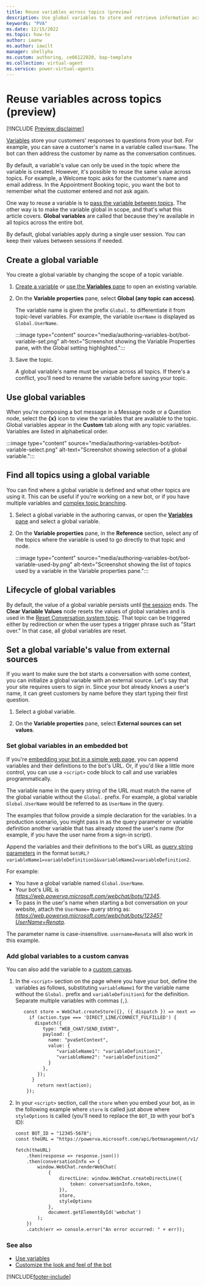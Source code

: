 ```yaml
---
title: Reuse variables across topics (preview)
description: Use global variables to store and retrieve information across topics in the same bot and user session in Power Virtual Agents preview.
keywords: "PVA"
ms.date: 12/15/2022
ms.topic: how-to
author: iaanw
ms.author: iawilt
manager: shellyha
ms.custom: authoring, ce06122020, bap-template
ms.collection: virtual-agent
ms.service: power-virtual-agents
---
```


# Reuse variables across topics (preview)

[!INCLUDE [Preview disclaimer](includes/public-preview-disclaimer.md)]

[Variables](authoring-variables.md) store your customers' responses to questions from your bot. For example, you can save a customer's name in a variable called `UserName`. The bot can then address the customer by name as the conversation continues.

By default, a variable's value can only be used in the topic where the variable is created. However, it's possible to reuse the same value across topics. For example, a Welcome topic asks for the customer's name and email address. In the Appointment Booking topic, you want the bot to remember what the customer entered and not ask again.

One way to reuse a variable is to [pass the variable between topics](../authoring-variables.md#passing-variables-between-topics). The other way is to make the variable global in scope, and that's what this article covers. **Global variables** are called that because they're available in all topics across the entire bot.

By default, global variables apply during a single user session. You can keep their values between sessions if needed.<!-- EDITOR'S NOTE: Shouldn't this article mention how to preserve global variables between sessions? -->

## Create a global variable

You create a global variable by changing the scope of a topic variable.

1. [Create a variable](authoring-variables.md#create-a-variable) or [use the **Variables** pane](authoring-variables.md#variables-pane) to open an existing variable.

1. On the **Variable properties** pane, select **Global (any topic can access)**.

    The variable name is given the prefix `Global.` to differentiate it from topic-level variables. For example, the variable `UserName` is displayed as `Global.UserName`.

    :::image type="content" source="media/authoring-variables-bot/bot-variable-set.png" alt-text="Screenshot showing the Variable Properties pane, with the Global setting highlighted.":::

1. Save the topic.

    A global variable's name must be unique across all topics. If there's a conflict, you'll need to rename the variable before saving your topic.

## Use global variables

When you're composing a bot message in a Message node or a Question node, select the **{x}** icon to view the variables that are available to the topic. Global variables appear in the **Custom** tab along with any topic variables. Variables are listed in alphabetical order.

:::image type="content" source="media/authoring-variables-bot/bot-variable-select.png" alt-text="Screenshot showing selection of a global variable.":::

## Find all topics using a global variable

You can find where a global variable is defined and what other topics are using it. This can be useful if you're working on a new bot, or if you have multiple variables and [complex topic branching](authoring-using-conditions.md).

1. Select a global variable in the authoring canvas, or open the [**Variables** pane](../authoring-variables.md#using-the-variables-pane) and select a global variable.

1. On the **Variable properties** pane, in the **Reference** section, select any of the topics where the variable is used to go directly to that topic and node.

    :::image type="content" source="media/authoring-variables-bot/bot-variable-used-by.png" alt-text="Screenshot showing the list of topics used by a variable in the Variable properties pane.":::

## Lifecycle of global variables

By default, the value of a global variable persists until [the session](analytics-billed-sessions.md) ends. The **Clear Variable Values** node resets the values of global variables and is used in the [Reset Conversation system topic](authoring-system-topics.md#reset-conversation). That topic can be triggered either by redirection or when the user types a trigger phrase such as "Start over." In that case, all global variables are reset.

## Set a global variable's value from external sources

If you want to make sure the bot starts a conversation with some context, you can initialize a global variable with an external source. Let's say that your site requires users to sign in. Since your bot already knows a user's name, it can greet customers by name before they start typing their first question.

1. Select a global variable.

1. On the **Variable properties** pane, select **External sources can set values**.

### Set global variables in an embedded bot

If you're [embedding your bot in a simple web page](publication-connect-bot-to-web-channels.md#add-your-bot-to-your-website), you can append variables and their definitions to the bot's URL. Or, if you'd like a little more control, you can use a `<script>` code block to call and use variables programmatically.

The variable name in the query string of the URL must match the name of the global variable without the `Global.` prefix. For example, a global variable `Global.UserName` would be referred to as `UserName` in the query.

The examples that follow provide a simple declaration for the variables. In a production scenario, you might pass in as the query parameter or variable definition another variable that has already stored the user's name (for example, if you have the user name from a sign-in script).

Append the variables and their definitions to the bot's URL as [query string parameters](https://en.wikipedia.org/wiki/Query_string) in the format `botURL?variableName1=variableDefinition1&variableName2=variableDefinition2`.

For example:

- You have a global variable named `Global.UserName`.
- Your bot's URL is _https://web.powerva.microsoft.com/webchat/bots/12345_.
- To pass in the user's name when starting a bot conversation on your website, attach the `UserName=` query string as: _https://web.powerva.microsoft.com/webchat/bots/12345?UserName=Renata_.

The parameter name is case-insensitive. `username=Renata` will also work in this example.

### Add global variables to a custom canvas

You can also add the variable to a [custom canvas](customize-default-canvas.md).

1. In the `<script>` section on the page where you have your bot, define the variables as follows, substituting `variableName1` for the variable name without the `Global.` prefix and `variableDefinition1` for the definition. Separate multiple variables with commas (`,`).

    ```html
       const store = WebChat.createStore({}, ({ dispatch }) => next => action => {
         if (action.type === 'DIRECT_LINE/CONNECT_FULFILLED') {
           dispatch({
              type: "WEB_CHAT/SEND_EVENT",
              payload: {
                name: "pvaSetContext",
                value: {
                   "variableName1": "variableDefinition1",
                   "variableName2": "variableDefinition2"
                }
              },
            });
          }
            return next(action);
        });
    ```

1. In your `<script>` section, call the `store` when you embed your bot, as in the following example where `store` is called just above where `styleOptions` is called (you'll need to replace the `BOT_ID` with your bot's ID):

    ```html
    const BOT_ID = "12345-5678";
    const theURL = "https://powerva.microsoft.com/api/botmanagement/v1/directline/directlinetoken?botId=" + BOT_ID;

    fetch(theURL)
        .then(response => response.json())
        .then(conversationInfo => {
            window.WebChat.renderWebChat(
                {
                    directLine: window.WebChat.createDirectLine({
                        token: conversationInfo.token,
                    }),
                    store,
                    styleOptions
                },
                document.getElementById('webchat')
            );
        })
        .catch(err => console.error("An error occurred: " + err));
    ```

### See also

- [Use variables](authoring-variables.md)
- [Customize the look and feel of the bot](customize-default-canvas.md)

[!INCLUDE[footer-include](includes/footer-banner.md)]
